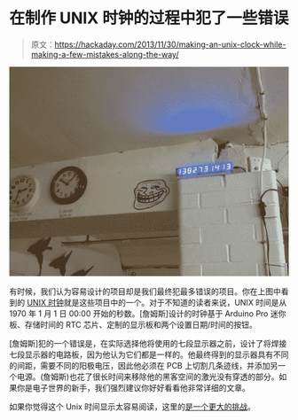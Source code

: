 # 在制作 UNIX 时钟的过程中犯了一些错误

> 原文：<https://hackaday.com/2013/11/30/making-an-unix-clock-while-making-a-few-mistakes-along-the-way/>

[![unixclock](img/162404f85324bc8ca9ccda0dd0c8c971.png)](http://hackaday.com/wp-content/uploads/2013/11/unixclock.jpg)

有时候，我们认为容易设计的项目却是我们最终犯最多错误的项目。你在上图中看到的 [UNIX 时钟](http://fowkc.wordpress.com/2013/10/30/unix-clock/)就是这些项目中的一个。对于不知道的读者来说，UNIX 时间是从 1970 年 1 月 1 日 00:00 开始的秒数。[詹姆斯]设计的时钟基于 Arduino Pro 迷你板、存储时间的 RTC 芯片、定制的显示板和两个设置日期/时间的按钮。

[詹姆斯]犯的一个错误是，在实际选择他将使用的七段显示器之前，设计了将焊接七段显示器的电路板，因为他认为它们都是一样的。他最终得到的显示器具有不同的间距，需要不同的阳极电压，因此他必须在 PCB 上切割几条迹线，并添加另一个电源。(詹姆斯)也花了很长时间来移除他的黑客空间的激光没有穿透的部分。如果你是电子世界的新手，我们强烈建议你好好看看他非常详细的文章。

如果你觉得这个 Unix 时间显示太容易阅读，这里的[是一个更大的挑战](http://hackaday.com/2013/08/14/unreadable-binary-epoch-clock-is-unreadable/)。